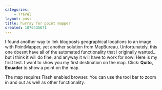 ```yaml
---
categories:
    - Travel
layout: post
title: hurray for point mapper
created: 1076435671
---
```

I found another way to link blogposts geographical locations to an image with PointMapper, yet another solution from MapBureau.  Unfortunately, this one doesnt have all of the automated functionality that I originally wanted... but i think it will do fine, and anyway it will have to work for now! Here is my first test. I want to show you my first destination on the map.  Click: **Quito, Ecuador** to show a point on the map.

The map requires Flash enabled browser.  You can use the tool bar to zoom in and out as well as other functionality.
